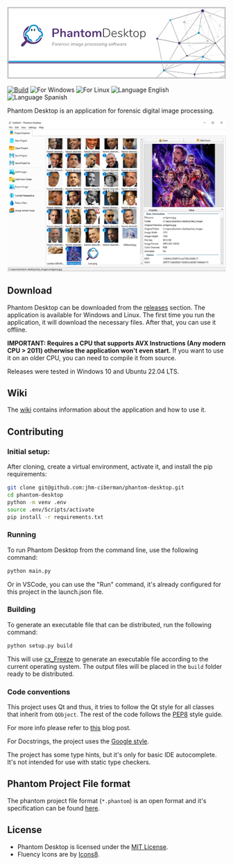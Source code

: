 
![Phantom Desktop Logo](./docs/banner.png)

[![Build](https://github.com/jhm-ciberman/phantom-desktop/actions/workflows/build.yaml/badge.svg?branch=master)](https://github.com/jhm-ciberman/phantom-desktop/actions/workflows/build.yaml)
![For Windows](https://img.shields.io/badge/for-Windows-blue)
![For Linux](https://img.shields.io/badge/for-Linux-blue)
![Language English](https://img.shields.io/badge/language-English-red)
![Language Spanish](https://img.shields.io/badge/language-Spanish-red)

Phantom Desktop is an application for forensic digital image processing.

![Main screen](./docs/main-screen.jpg)

## Download

Phantom Desktop can be downloaded from the [releases](https://github.com/jhm-ciberman/phantom-desktop/releases) section. The application is available for Windows and Linux. The first time you run the application, it will download the necessary files. After that, you can use it offline.

**IMPORTANT: Requires a CPU that supports AVX Instructions (Any modern CPU > 2011) otherwise the application won't even start.**
If you want to use it on an older CPU, you can need to compile it from source.

Releases were tested in Windows 10 and Ubuntu 22.04 LTS.

## Wiki

The [wiki](https://github.com/jhm-ciberman/phantom-desktop/wiki) contains information about the application and how to use it.

## Contributing
### Initial setup:

After cloning, create a virtual environment, activate it, and install the pip requirements:

```bash
git clone git@github.com:jhm-ciberman/phantom-desktop.git
cd phantom-desktop
python -m venv .env
source .env/Scripts/activate
pip install -r requirements.txt
```

### Running

To run Phantom Desktop from the command line, use the following command:

```bash
python main.py
```

Or in VSCode, you can use the "Run" command, it's already configured for this project in the launch.json file.

### Building

To generate an executable file that can be distributed, run the following command:

```bash
python setup.py build
```

This will use [cx_Freeze](https://cx-freeze.readthedocs.io/en/latest/) to generate an executable file according to the current operating system. The output files will be placed in the `build` folder ready to be distributed.

### Code conventions

This project uses Qt and thus, it tries to follow the Qt style for all classes that inherit from `QObject`. The rest of the code follows the [PEP8](https://www.python.org/dev/peps/pep-0008/) style guide.

For more info please refer to [this](http://bitesofcode.blogspot.com/2011/10/pyqt-coding-style-guidelines.html) blog post.

For Docstrings, the project uses the [Google style](https://github.com/google/styleguide/blob/gh-pages/pyguide.md#38-comments-and-docstrings).

The project has some type hints, but it's only for basic IDE autocomplete. It's not intended for use with static type checkers.

## Phantom Project File format

The phantom project file format (`*.phantom`) is an open format and it's specification can be found [here](./docs/phantom_project_file_format.md).

## License

- Phantom Desktop is licensed under the [MIT License](./LICENSE).
- Fluency Icons are by [Icons8](https://icons8.com/).